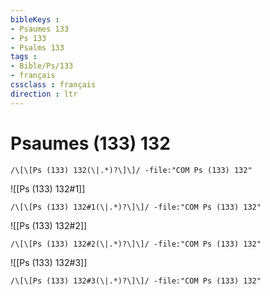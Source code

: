 ```yaml
---
bibleKeys : 
- Psaumes 133
- Ps 133
- Psalms 133
tags : 
- Bible/Ps/133
- français
cssclass : français
direction : ltr
---
```


# Psaumes (133) 132

```query
/\[\[Ps (133) 132(\|.*)?\]\]/ -file:"COM Ps (133) 132"
```



![[Ps (133) 132#1]]

```query
/\[\[Ps (133) 132#1(\|.*)?\]\]/ -file:"COM Ps (133) 132"
```

![[Ps (133) 132#2]]

```query
/\[\[Ps (133) 132#2(\|.*)?\]\]/ -file:"COM Ps (133) 132"
```

![[Ps (133) 132#3]]

```query
/\[\[Ps (133) 132#3(\|.*)?\]\]/ -file:"COM Ps (133) 132"
```

